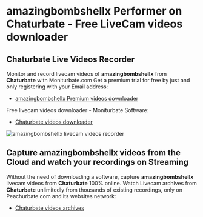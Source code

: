 # amazingbombshellx Performer on Chaturbate - Free LiveCam videos downloader

## Chaturbate Live Videos Recorder

Monitor and record livecam videos of **amazingbombshellx** from **Chaturbate** with Moniturbate.com
Get a premium trial for free by just and only registering with your Email address:
* [amazingbombshellx Premium videos downloader](https://moniturbate.com/request-demo-licence-key.html)

Free livecam videos downloader - Moniturbate Software:
* [Chaturbate videos downloader](https://moniturbate.com/moniturbate-download-software.html)

![amazingbombshellx livecam videos recorder](https://peachurnet.com/templates/moniturbate-software.png)


## Capture amazingbombshellx videos from the Cloud and watch your recordings on Streaming

Without the need of downloading a software, capture **amazingbombshellx** livecam videos from **Chaturbate** 100% online.
Watch Livecam archives from **Chaturbate** unlimitedly from thousands of existing recordings, only on Peachurbate.com and its websites network:
* [Chaturbate videos archives](https://peachurnet.com/)